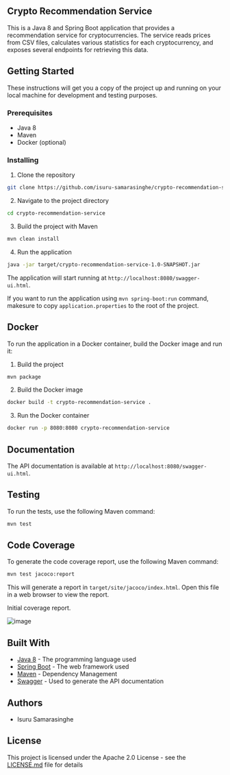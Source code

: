 ## Crypto Recommendation Service

This is a Java 8 and Spring Boot application that provides a recommendation service for cryptocurrencies. The service reads prices from CSV files, calculates various statistics for each cryptocurrency, and exposes several endpoints for retrieving this data.

## Getting Started

These instructions will get you a copy of the project up and running on your local machine for development and testing purposes.

### Prerequisites

- Java 8
- Maven
- Docker (optional)

### Installing

1. Clone the repository
```bash
git clone https://github.com/isuru-samarasinghe/crypto-recommendation-service.git
```

2. Navigate to the project directory
```bash
cd crypto-recommendation-service
```

3. Build the project with Maven
```bash
mvn clean install
```

4. Run the application
```bash
java -jar target/crypto-recommendation-service-1.0-SNAPSHOT.jar
```

The application will start running at `http://localhost:8080/swagger-ui.html`.

If you want to run the application using `mvn spring-boot:run` command, makesure to copy `application.properties` to the root of the project.

## Docker

To run the application in a Docker container, build the Docker image and run it:

1. Build the project
```bash
mvn package
```

2. Build the Docker image
```bash
docker build -t crypto-recommendation-service .
```

3. Run the Docker container
```bash
docker run -p 8080:8080 crypto-recommendation-service
```

## Documentation

The API documentation is available at `http://localhost:8080/swagger-ui.html`.


## Testing

To run the tests, use the following Maven command:

```bash
mvn test
```


## Code Coverage

To generate the code coverage report, use the following Maven command:

```bash
mvn test jacoco:report
```

This will generate a report in `target/site/jacoco/index.html`. Open this file in a web browser to view the report.

Initial coverage report.

![image](https://github.com/isuru-samarasinghe/crypto-recommendation-service/assets/59447165/e2b2de38-0d4d-462e-a630-f60227a940ad)


## Built With

- [Java 8](https://www.oracle.com/java/technologies/javase/javase-jdk8-downloads.html) - The programming language used
- [Spring Boot](https://spring.io/projects/spring-boot) - The web framework used
- [Maven](https://maven.apache.org/) - Dependency Management
- [Swagger](https://swagger.io/) - Used to generate the API documentation

## Authors

- Isuru Samarasinghe

## License

This project is licensed under the Apache 2.0 License - see the [LICENSE.md](LICENSE.md) file for details
